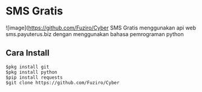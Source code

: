 # SMS Gratis
![image](https://github.com/Fuziro/Cyber 
SMS Gratis menggunakan api web sms.payuterus.biz dengan menggunakan bahasa pemrograman python

## Cara Install
```
$pkg install git
$pkg install python
$pip install requests
$git clone https://github.com/Fuziro/Cyber
